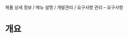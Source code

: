 <!--breadcrumb:제품 상세 정보 / 메뉴 설명 / 개발관리 / 요구사항 관리 – 요구사항--><span class="md-breadcrumb">제품 상세 정보 / 메뉴 설명 / 개발관리 / 요구사항 관리 – 요구사항</span>
# 개요
